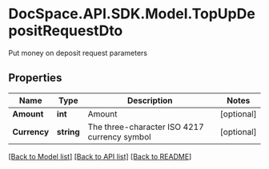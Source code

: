 # DocSpace.API.SDK.Model.TopUpDepositRequestDto
Put money on deposit request parameters

## Properties

Name | Type | Description | Notes
------------ | ------------- | ------------- | -------------
**Amount** | **int** | Amount | [optional] 
**Currency** | **string** | The three-character ISO 4217 currency symbol | [optional] 

[[Back to Model list]](../README.md#documentation-for-models) [[Back to API list]](../README.md#documentation-for-api-endpoints) [[Back to README]](../README.md)

